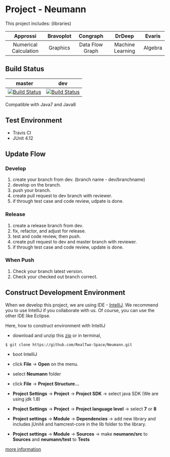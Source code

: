 # Project - Neumann 
This project includes: (libraries)

| Approssi | Bravoplot | Congraph | DrDeep | Evaris |
| :------: | :-------: | :------: | :----: | :----: |
| Numerical Calculation | Graphics | Data Flow Graph | Machine Learning | Algebra |

## Build Status

| master | dev |
|:------:|:---:|
| [![Build Status](https://travis-ci.org/RealTwo-Space/Neumann.svg?branch=master)](https://travis-ci.org/RealTwo-Space/Neumann) |  [![Build Status](https://travis-ci.org/RealTwo-Space/Neumann.svg?branch=dev)](https://travis-ci.org/RealTwo-Space/Neumann)   |

Compatible with Java7 and Java8
## Test Environment
- Travis CI
- JUnit 4.12

## Update Flow

### Develop
1. create your branch from dev. (branch name - dev/branchname)
2. develop on the branch.
3. push your branch.
4. create pull request to dev branch with reviewer.
5. if through test case and code review, udpate is done.

### Release
1. create a release branch from dev.
2. fix, refactor, and adjust for release.
3. test and code review, then push.
4. create pull request to dev and master branch with reviewer.
5. if through test case and code review, update is done.

### When Push
1. Check your branch latest version.
2. Check your checked out branch correct.

## Construct Development Environment
When we develop this project, we are using IDE - [IntelliJ](https://www.jetbrains.com/idea/). 
We recommend you to use IntelliJ if you collaborate with us.
Of course, you can use the other IDE like Eclipse.

Here, how to construct environment with IntelliJ

- download and unzip this [zip](https://github.com/RealTwo-Space/Neumann/archive/dev.zip) or in terminal,

```
$ git clone https://github.com/RealTwo-Space/Neumann.git
```

- boot IntelliJ

- click __File__ \-\> __Open__ on the menu.

- select __Neumann__ folder

- click __File__ \-\> __Project Structure...__

- __Project Settings__ \-\> __Project__ \-\> __Project SDK__ \-\> select java SDK (We are using jdk 1.8)

- __Project Settings__ \-\> __Project__ \-\> __Project language level__ \-\> select __7__ or __8__

- __Project settings__ \-\> __Module__ \-\> __Dependencies__ \-\> add new library and includes jUnit4 and hamcrest-core in the lib folder to the library.

- __Project settings__ \-\> __Module__ \-\> __Sources__ \-\> make __neumann/src__ to __Sources__ and __neumann/test__ to __Tests__



[more information](https://github.com/RealTwo-Space/Information)
